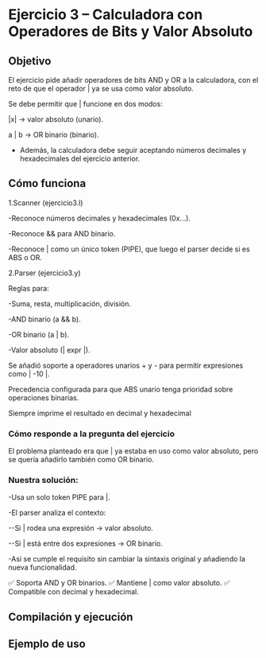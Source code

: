 # Ejercicio 3 – Calculadora con Operadores de Bits y Valor Absoluto

## Objetivo

El ejercicio pide añadir operadores de bits AND y OR a la calculadora, con el reto de que el operador | ya se usa como valor absoluto.

Se debe permitir que | funcione en dos modos:

|x| → valor absoluto (unario).

a | b → OR binario (binario).


- Además, la calculadora debe seguir aceptando números decimales y hexadecimales del ejercicio anterior.

## Cómo funciona

1.Scanner (ejercicio3.l)

-Reconoce números decimales y hexadecimales (0x...).

-Reconoce && para AND binario.

-Reconoce | como un único token (PIPE), que luego el parser decide si es ABS o OR.

2.Parser (ejercicio3.y)

Reglas para:

-Suma, resta, multiplicación, división.

-AND binario (a && b).

-OR binario (a | b).

-Valor absoluto (| expr |).

Se añadió soporte a operadores unarios + y - para permitir expresiones como | -10 |.

Precedencia configurada para que ABS unario tenga prioridad sobre operaciones binarias.


Siempre imprime el resultado en decimal y hexadecimal

### Cómo responde a la pregunta del ejercicio

El problema planteado era que | ya estaba en uso como valor absoluto, pero se quería añadirlo también como OR binario.

### Nuestra solución:

-Usa un solo token PIPE para |.

-El parser analiza el contexto:

 --Si | rodea una expresión → valor absoluto.

 --Si | está entre dos expresiones → OR binario.

-Así se cumple el requisito sin cambiar la sintaxis original y añadiendo la nueva funcionalidad.

✅ Soporta AND y OR binarios.
✅ Mantiene | como valor absoluto.
✅ Compatible con decimal y hexadecimal.

## Compilación y ejecución

## Ejemplo de uso
